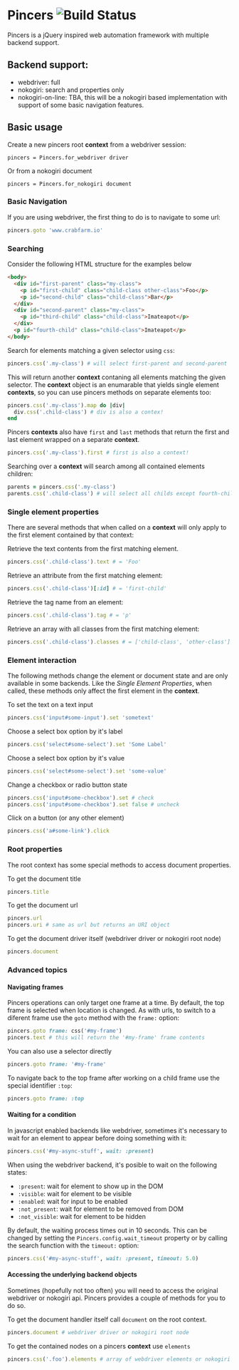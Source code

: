 # Pincers ![Build Status][travis-badge]

[travis-badge]: https://travis-ci.org/nicolasmery/pincers.svg?branch=master

Pincers is a jQuery inspired web automation framework with multiple backend support.

## Backend support:

* webdriver: full
* nokogiri: search and properties only
* nokogiri-on-line: TBA, this will be a nokogiri based implementation with support of some basic navigation features.

## Basic usage

Create a new pincers root **context** from a webdriver session:

```
pincers = Pincers.for_webdriver driver
```

Or from a nokogiri document

```
pincers = Pincers.for_nokogiri document
```

### Basic Navigation

If you are using webdriver, the first thing to do is to navigate to some url:

```ruby
pincers.goto 'www.crabfarm.io'
```

### Searching

Consider the following HTML structure for the examples below

```html
<body>
  <div id="first-parent" class="my-class">
    <p id="first-child" class="child-class other-class">Foo</p>
    <p id="second-child" class="child-class">Bar</p>
  </div>
  <div id="second-parent" class="my-class">
    <p id="third-child" class="child-class">Imateapot</p>
  </div>
  <p id="fourth-child" class="child-class">Imateapot</p>
</body>
```

Search for elements matching a given selector using `css`:

```ruby
pincers.css('.my-class') # will select first-parent and second-parent
```

This will return another **context** contaning all elements matching the given selector. The **context** object is an enumarable that yields single element **contexts**, so you can use pincers methods on separate elements too:

```ruby
pincers.css('.my-class').map do |div|
  div.css('.child-class') # div is also a contex!
end
```

Pincers **contexts** also have `first` and `last` methods that return the first and last element wrapped on a separate **context**.

```ruby
pincers.css('.my-class').first # first is also a context!
```

Searching over a **context** will search among all contained elements children:

```ruby
parents = pincers.css('.my-class')
parents.css('.child-class') # will select all childs except fourth-child
```

### Single element properties

There are several methods that when called on a **context** will only apply to the first element contained by that context:

Retrieve the text contents from the first matching element.

```ruby
pincers.css('.child-class').text # = 'Foo'
```

Retrieve an attribute from the first matching element:

```ruby
pincers.css('.child-class')[:id] # = 'first-child'
```

Retrieve the tag name from an element:

```ruby
pincers.css('.child-class').tag # = 'p'
```

Retrieve an array with all classes from the first matching element:

```ruby
pincers.css('.child-class').classes # = ['child-class', 'other-class']
```

### Element interaction

The following methods change the element or document state and are only available in some backends. Like the *Single Element Properties*, when called, these methods only affect the first element in the **context**.

To set the text on a text input

```ruby
pincers.css('input#some-input').set 'sometext'
```

Choose a select box option by it's label

```ruby
pincers.css('select#some-select').set 'Some Label'
```

Choose a select box option by it's value

```ruby
pincers.css('select#some-select').set 'some-value'
```

Change a checkbox or radio button state

```ruby
pincers.css('input#some-checkbox').set # check
pincers.css('input#some-checkbox').set false # uncheck
```

Click on a button (or any other element)

```ruby
pincers.css('a#some-link').click
```

### Root properties

The root context has some special methods to access document properties.

To get the document title

```ruby
pincers.title
```

To get the document url

```ruby
pincers.url
pincers.uri # same as url but returns an URI object
```

To get the document driver itself (webdriver driver or nokogiri root node)

```ruby
pincers.document
```

### Advanced topics

#### Navigating frames

Pincers operations can only target one frame at a time. By default, the top frame is selected when location is changed. As with urls, to switch to a diferent frame use the `goto` method with the `frame:` option:

```ruby
pincers.goto frame: css('#my-frame')
pincers.text # this will return the '#my-frame' frame contents
```

You can also use a selector directly

```ruby
pincers.goto frame: '#my-frame'
```

To navigate back to the top frame after working on a child frame use the special identifier `:top`:

```ruby
pincers.goto frame: :top
```

#### Waiting for a condition

In javascript enabled backends like webdriver, sometimes it's necessary to wait for an element to appear before doing something with it:

```ruby
pincers.css('#my-async-stuff', wait: :present)
```

When using the webdriver backend, it's posible to wait on the following states:

* `:present`: wait for element to show up in the DOM
* `:visible`: wait for element to be visible
* `:enabled`: wait for input to be enabled
* `:not_present`: wait for element to be removed from DOM
* `:not_visible`: wait for element to be hidden

By default, the waiting process times out in 10 seconds. This can be changed by setting the `Pincers.config.wait_timeout` property or by calling the search function with the `timeout:` option:

```ruby
pincers.css('#my-async-stuff', wait: :present, timeout: 5.0)
```

#### Accessing the underlying backend objects

Sometimes (hopefully not too often) you will need to access the original webdriver or nokogiri api. Pincers provides a couple of methods for you to do so.

To get the document handler itself call `document` on the root context.

```ruby
pincers.document # webdriver driver or nokogiri root node
```

To get the contained nodes on a pincers **context** use `elements`

```ruby
pincers.css('.foo').elements # array of webdriver elements or nokogiri nodes.
```
